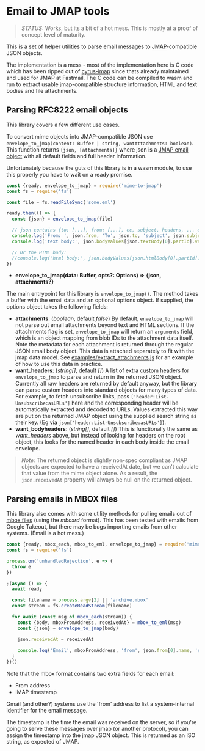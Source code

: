 # Email to JMAP tools

> *STATUS:* Works, but its a bit of a hot mess. This is mostly at a proof of concept level of maturity.

This is a set of helper utilities to parse email messages to [JMAP](https://jmap.io/spec-mail.html)-compatible JSON objects.

The implementation is a mess - most of the implementation here is C code which has been ripped out of [cyrus-imap](https://github.com/cyrusimap/cyrus-imapd/) since thats already maintained and used for JMAP at Fastmail. The C code can be compiled to wasm and run to extract usable jmap-compatible structure information, HTML and text bodies and file attachments.

## Parsing RFC8222 email objects

This library covers a few different use cases.

To convert mime objects into JMAP-compatible JSON use `envelope_to_jmap(content: Buffer | string, wantAttachments: boolean)`. This function returns `{json, [attachments]}` where json is a [JMAP email object](https://jmap.io/spec-mail.html#properties-of-the-email-object) with all default fields and full header information.

Unfortunately because the guts of this library is in a wasm module, to use this properly you have to wait on a ready promise.

```javascript
const {ready, envelope_to_jmap} = require('mime-to-jmap')
const fs = require('fs')

const file = fs.readFileSync('some.eml')

ready.then(() => {
  const {json} = envelope_to_jmap(file)

  // json contains {to: [...], from: [...], cc, subject, headers, ... etc as per the jmap spec}
  console.log('From: ', json.from, 'To', json.to, 'subject', json.subject)
  console.log('text body:', json.bodyValues[json.textBody[0].partId].value)

  // Or the HTML body:
  //console.log('html body:', json.bodyValues[json.htmlBody[0].partId].value)
})
```

- **envelope_to_jmap(data: Buffer, opts?: Options) => {json, attachments?}**

The main entrypoint for this library is `envelope_to_jmap()`. The method takes a buffer with the email data and an optional options object. If supplied, the options object takes the following fields:

- **attachments**: (*boolean*, default *false*) By default, `envelope_to_jmap` will not parse out email attachments beyond text and HTML sections. If the attachments flag is set, `envelope_to_jmap` will return an `arguments` field, which is an object mapping from blob IDs to the attachment data itself. Note the metadata for each attachment is returned through the regular JSON email body object. This data is attached separately to fit with the jmap data model. See [examples/extract_attachments.js](https://github.com/josephg/mime-to-jmap/blob/master/examples/extract_attachments.js) for an example of how to use this data in practice.
- **want_headers**: (*string[]*, default *[]*) A list of extra custom headers for `envelope_to_jmap` to parse and return in the returned JSON object. Currently all raw headers are returned by default anyway, but the library can parse custom headers into standard objects for many types of data. For example, to fetch unsubscribe links, pass `['header:List-Unsubscribe:asURLs']` here and the corresponding header will be automatically extracted and decoded to URLs. Values extracted this way are put on the returned JMAP object using the supplied search string as their key. (Eg via `json['header:List-Unsubscribe:asURLs']`).
- **want_bodyheaders**: (*string[]*, default *[]*) This is functionally the same as *want_headers* above, but instead of looking for headers on the root object, this looks for the named header in each body inside the email envelope.

> *Note:* The returned object is slightly non-spec compliant as JMAP objects are expected to have a receivedAt date, but we can't calculate that value from the mime object alone. As a result, the `json.receivedAt` property will always be null on the returned object.


## Parsing emails in MBOX files

This library also comes with some utility methods for pulling emails out of [mbox files](https://en.wikipedia.org/wiki/Mbox) (using the *mboxrd* format). This has been tested with emails from Google Takeout, but there may be bugs importing emails from other systems. (Email is a hot mess.)

```javascript
const {ready, mbox_each, mbox_to_eml, envelope_to_jmap} = require('mime-to-jmap')
const fs = require('fs')

process.on('unhandledRejection', e => {
  throw e
})

;(async () => {
  await ready

  const filename = process.argv[2] || 'archive.mbox'
  const stream = fs.createReadStream(filename)

  for await (const msg of mbox_each(stream)) {
    const {body, mboxFromAddress, receivedAt} = mbox_to_eml(msg)
    const {json} = envelope_to_jmap(body)

    json.receivedAt = receivedAt
    
    console.log('Email', mboxFromAddress, 'from', json.from[0].name, 'subject', json.subject)
  }
})()
```

Note that the mbox format contains two extra fields for each email:

- From address
- IMAP timestamp

Gmail (and other?) systems use the 'from' address to list a system-internal identifier for the email message.

The timestamp is the time the email was received on the server, so if you're going to serve these messages over jmap (or another protocol), you can assign the timestamp into the jmap JSON object. This is returned as an ISO string, as expected of JMAP.



